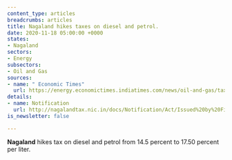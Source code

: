 ```yaml
---
content_type: articles
breadcrumbs: articles
title: Nagaland hikes taxes on diesel and petrol.
date: 2020-11-18 05:00:00 +0000
states:
- Nagaland
sectors:
- Energy
subsectors:
- Oil and Gas
sources:
- name: " Economic Times"
  url: https://energy.economictimes.indiatimes.com/news/oil-and-gas/tax-on-fuels-hiked-in-nagaland/79202597
details:
- name: Notification
  url: http://nagalandtax.nic.in/docs/Notification/Act/Issued%20by%20Finance%20Department/Petroleum/2020/Petro%20rate.jpg
is_newsletter: false

---
```

**Nagaland** hikes tax on diesel and petrol from 14.5 percent to 17.50 percent per liter.
